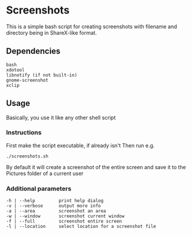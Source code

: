 # Screenshots
This is a simple bash script for creating screenshots with filename and directory being in ShareX-like format.
## Dependencies
```
bash
xdotool
libnotify (if not built-in)
gnome-screenshot
xclip
```
## Usage
Basically, you use it like any other shell script
### Instructions
First make the script executable, if already isn't
Then run e.g.
```
./screenshots.sh
```
By default it will create a screenshot of the entire screen and save it to the Pictures folder of a current user
### Additional parameters
```
-h | --help         print help dialog
-v | --verbose      output more info
-a | --area         screenshot an area
-w | --window       screenshot current window
-f | --full         screenshot entire screen
-l | --location     select location for a screenshot file
```
